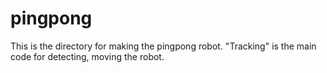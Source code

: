 # pingpong
This is the directory for making the pingpong robot. "Tracking" is the main code for detecting, moving the robot.
